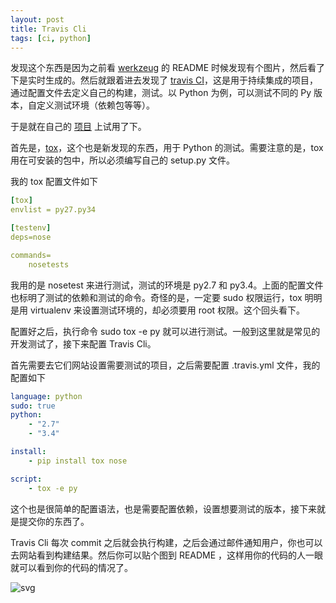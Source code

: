 ```yaml
---
layout: post
title: Travis Cli
tags: [ci, python]
---
```


发现这个东西是因为之前看 [werkzeug](https://github.com/mitsuhiko/werkzeug) 的 README 时候发现有个图片，然后看了下是实时生成的。然后就跟着进去发现了 [travis CI](https://travis-ci.org/)，这是用于持续集成的项目，通过配置文件去定义自己的构建，测试。以 Python 为例，可以测试不同的 Py 版本，自定义测试环境（依赖包等等）。

于是就在自己的 [项目](https://github.com/lycheng/pylib) 上试用了下。

首先是，[tox](https://testrun.org/tox/latest/)，这个也是新发现的东西，用于 Python 的测试。需要注意的是，tox 用在可安装的包中，所以必须编写自己的 setup.py 文件。

我的 tox 配置文件如下

```yaml
[tox]
envlist = py27.py34

[testenv]
deps=nose

commands=
    nosetests
```

我用的是 nosetest 来进行测试，测试的环境是 py2.7 和 py3.4。上面的配置文件也标明了测试的依赖和测试的命令。奇怪的是，一定要 sudo 权限运行，tox 明明是用 virtualenv 来设置测试环境的，却必须要用 root 权限。这个回头看下。

配置好之后，执行命令 sudo tox -e py 就可以进行测试。一般到这里就是常见的开发测试了，接下来配置 Travis Cli。

首先需要去它们网站设置需要测试的项目，之后需要配置 .travis.yml 文件，我的配置如下

```yaml
language: python
sudo: true
python:
    - "2.7"
    - "3.4"

install:
    - pip install tox nose

script:
    - tox -e py
```

这个也是很简单的配置语法，也是需要配置依赖，设置想要测试的版本，接下来就是提交你的东西了。

Travis Cli 每次 commit 之后就会执行构建，之后会通过邮件通知用户，你也可以去网站看到构建结果。然后你可以贴个图到 README ，这样用你的代码的人一眼就可以看到你的代码的情况了。

![svg](https://api.travis-ci.org/repositories/lycheng/pylib.svg?branch=master)
